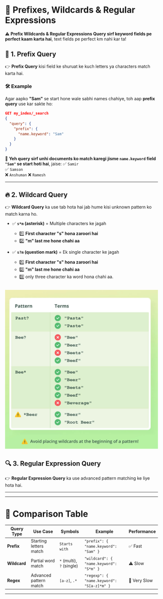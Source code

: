 # 🔎 **Prefixes, Wildcards & Regular Expressions**

⚠️ **Prefix Wildcards & Regular Expressions Query sirf keyword fields pe perfect kaam karta hai**, text fields pe perfect km nahi kar ta!

## 📌 **1. Prefix Query**

👉 **Prefix Query** kisi field ke shuruat ke kuch letters ya characters match karta hai.

### 🛠 **Example**

Agar aapko **"Sam"** se start hone wale sabhi names chahiye, toh aap **prefix query** use kar sakte ho:

```json
GET my_index/_search
{
  "query": {
    "prefix": {
      "name.keyword": "Sam"
    }
  }
}
```

📌 **Yeh query sirf unhi documents ko match karegi jisme `name.keyword` field `"Sam"` se start hoti hai**, jaise:
✅ `Samir`  
✅ `Samson`  
❌ `Anshuman` ❌ `Ramesh`

---

## 🔥 **2. Wildcard Query**

👉 **Wildcard Query** ka use tab hota hai jab hume kisi unknown pattern ko match karna ho.

- ✅ **`s*m` (asterisk)** = Multiple characters ke jagah

  - 1️⃣ **First character "s" hona zaroori hai**
  - 2️⃣ **"m" last me hone chahi aa**

- ✅ **`s?m` (question mark)** = Ek single character ke jagah

  - 1️⃣ **First character "s" hona zaroori hai**
  - 2️⃣ **"m" last me hone chahi aa**
  - 3️⃣ only three character ka word hona chahi aa.

## ![alt text](image-3.png)

## 🔍 **3. Regular Expression Query**

👉 **Regular Expression Query** ka use advanced pattern matching ke liye hota hai.

---

---

# 🎯 **Comparison Table**

| Query Type   | Use Case               | Symbols                   | Example                                    | Performance  |
| ------------ | ---------------------- | ------------------------- | ------------------------------------------ | ------------ |
| **Prefix**   | Starting letters match | `Starts with`             | `"prefix": { "name.keyword": "Sam" }`      | ✅ Fast      |
| **Wildcard** | Partial word match     | `*` (multi), `?` (single) | `"wildcard": { "name.keyword": "S*m" }`    | ⚠️ Slow      |
| **Regex**    | Advanced pattern match | `[a-z]`, `.*`             | `"regexp": { "name.keyword": "S[a-z]*m" }` | 🚨 Very Slow |

---
